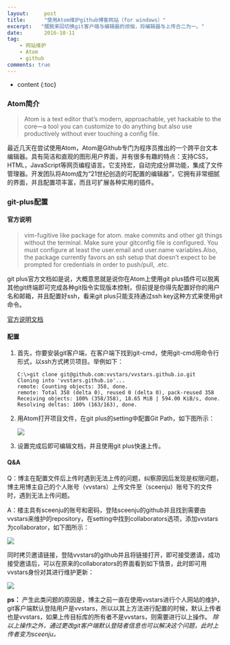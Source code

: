 ```yaml
---
layout:     post
title:      "使用Atom维护github博客网站（for windows）"
excerpt:   "摆脱来回切换git客户端与编辑器的烦恼，将编辑器与上传合二为一。"
date:       2016-10-11
tag:
    - 网站维护
    - Atom
    - github
comments: true
---
```

* content
{:toc}

### **Atom简介**

> Atom is a text editor that’s modern, approachable, yet hackable to the core—a tool you can customize to do anything but also use productively without ever touching a config file.

最近几天在尝试使用Atom，Atom是Github专门为程序员推出的一个跨平台文本编辑器。具有简洁和直观的图形用户界面，并有很多有趣的特点：支持CSS，HTML，JavaScript等网页编程语言。它支持宏，自动完成分屏功能，集成了文件管理器。开发团队将Atom成为“21世纪创造的可配置的编辑器”，它拥有非常细腻的界面，并且配置项丰富，而且可扩展各种实用的插件。

### **git-plus配置**

#### **官方说明**

> vim-fugitive like package for atom. make commits and other git things without the terminal. Make sure your gitconfig file is configured. You must configure at least the user.email and user.name variables.Also, the package currently favors an ssh setup that doesn’t expect to be prompted for credentials in order to push/pull, .etc.

git plus官方文档如是说，大概意思就是说你在Atom上使用git plus插件可以脱离其他git终端即可完成各种git指令实现版本控制，但前提是你得先配置好你的用户名和邮箱，并且配置好ssh，看来git plus只能支持通过ssh key这种方式来使用git命令。

[官方说明文档](https://atom.io/packages/git-plus)

#### **配置**

1. 首先，你要安装git客户端，在客户端下找到git-cmd，使用git-cmd用命令行形式，以ssh方式拷贝项目。举例如下：

       C:\>git clone git@github.com:vvstars/vvstars.github.io.git
       Cloning into 'vvstars.github.io'...
       remote: Counting objects: 358, done.
       remote: Total 358 (delta 0), reused 0 (delta 0), pack-reused 358
       Receiving objects: 100% (358/358), 18.65 MiB | 594.00 KiB/s, done.
       Resolving deltas: 100% (163/163), done.

1. 用Atom打开项目文件，在git plus的setting中配置Git Path，如下图所示：

   ![](http://ooo.0o0.ooo/2016/10/11/57fc7c4783df7.png)

1. 设置完成后即可编辑文档，并且使用git plus快速上传。

#### **Q&A**

Q：博主在配置文件后上传时遇到无法上传的问题，纠察原因后发现是权限问题，博主用博主自己的个人账号（vvstars）上传文件至（sceenju）账号下的文件时，遇到无法上传问题。

A：楼主具有sceenju的账号和密码，登陆sceenju的github并且找到需要由vvstars来维护的repository，在setting中找到collaborators选项，添加vvstars为collaborator，如下图所示：

![](http://ooo.0o0.ooo/2016/10/11/57fc7ede2296a.png)

同时拷贝邀请链接，登陆vvstars的github并且将链接打开，即可接受邀请，成功接受邀请后，可以在原来的collaborators的界面看到如下情景，此时即可用vvstars身份对其进行维护更新：

![](http://ooo.0o0.ooo/2016/10/11/57fc7f82031df.png)

**ps：**
产生此类问题的原因是，博主之前一直在使用vvstars进行个人网站的维护，git客户端默认登陆用户是vvstars，所以以其上方法进行配置的时候，默认上传者也是vvstars，如果上传目标库的所有者不是vvstars，则需要进行以上操作。
*除以上操作之外，通过更改git客户端默认登陆者信息也可以解决这个问题，此时上传者变为sceenju。*
